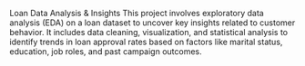 Loan Data Analysis & Insights
This project involves exploratory data analysis (EDA) on a loan dataset to uncover key insights related to customer behavior. It includes data cleaning, visualization, and statistical analysis to identify trends in loan approval rates based on factors like marital status, education, job roles, and past campaign outcomes.
